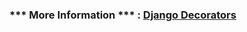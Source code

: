 ### *** More Information *** : [Django Decorators](https://realpython.com/primer-on-python-decorators/)
